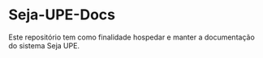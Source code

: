 # Seja-UPE-Docs
Este repositório tem como finalidade hospedar e manter a documentação do sistema Seja UPE.

